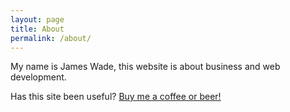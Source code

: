 ```yaml
---
layout: page
title: About
permalink: /about/
---
```


My name is James Wade, this website is about business and web development.

Has this site been useful? <a href="https://www.paypal.com/cgi-bin/webscr?cmd=_donations&business=james@wade.be&item_name=Buy%20me%20a%20beer!&item_number=beer001&amount=5%2e00&currency_code=GBP">Buy me a coffee or beer!</a>